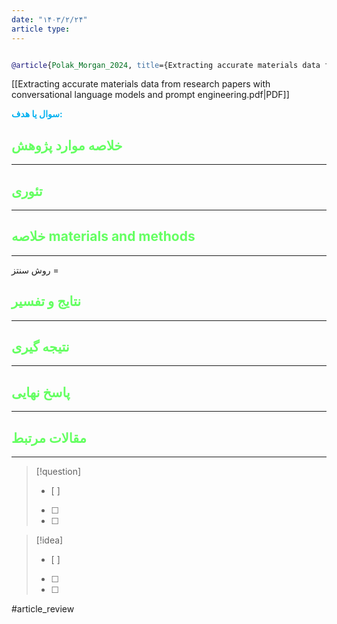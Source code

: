 ```yaml
---
date: "۱۴۰۳/۲/۲۴"
article type:
---
```


```bibtex

@article{Polak_Morgan_2024, title={Extracting accurate materials data from research papers with conversational language models and prompt engineering}, volume={15}, url={https://www.nature.com/articles/s41467-024-45914-8#citeas}, DOI={[10.1038/s41467-024-45914-8](https://doi.org/10.1038/s41467-024-45914-8)}, number={1}, journal={Nature Communications}, author={Polak, Maciej P. and Morgan, Dane}, year={2024}, month=feb }


```

[[Extracting accurate materials data from research papers with conversational language models and prompt engineering.pdf|PDF]]

**<span style="color:#00b0f0">سوال یا هدف:</span>**



## <span style="color:#64ff61">خلاصه موارد پژوهش</span>
---

## <span style="color:#64ff61">تئوری</span>
---



## <span style="color:#64ff61">خلاصه materials and methods</span>
---

روش سنتز = 



## <span style="color:#64ff61"> نتایج و تفسیر</span>
---



## <span style="color:#64ff61">نتیجه گیری</span>
---



## <span style="color:#64ff61">پاسخ نهایی</span>
---




## <span style="color:#64ff61">مقالات مرتبط</span>
---





> [!question] 
>- [ ] 
>- [ ]  
>- [ ] 


> [!idea] 
> - [ ] 
>- [ ] 
>- [ ] 



#article_review
